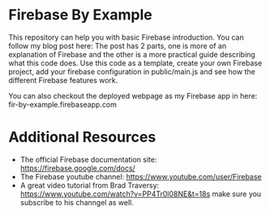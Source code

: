 # Firebase By Example
This repository can help you with basic Firebase introduction.
You can follow my blog post here: 
The post has 2 parts, one is more of an explanation of Firebase and the other is a more practical guide describing what this code does.
Use this code as a template, create your own Firebase project, add your firebase configuration in public/main.js and see how the different Firebase features work.

You can also checkout the deployed webpage as my Firebase app in here: fir-by-example.firebaseapp.com

# Additional Resources
- The official Firebase documentation site: https://firebase.google.com/docs/
- The Firebase youtube channel: https://www.youtube.com/user/Firebase
- A great video tutorial from Brad Traversy: https://www.youtube.com/watch?v=PP4Tr0l08NE&t=18s make sure you subscribe to his channgel as well.
